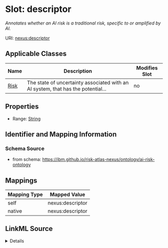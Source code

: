 

# Slot: descriptor


_Annotates whether an AI risk is a traditional risk, specific to or amplified by AI._





URI: [nexus:descriptor](https://ibm.github.io/risk-atlas-nexus/ontology/descriptor)



<!-- no inheritance hierarchy -->





## Applicable Classes

| Name | Description | Modifies Slot |
| --- | --- | --- |
| [Risk](Risk.md) | The state of uncertainty associated with an AI system, that has the potential... |  no  |







## Properties

* Range: [String](String.md)





## Identifier and Mapping Information







### Schema Source


* from schema: https://ibm.github.io/risk-atlas-nexus/ontology/ai-risk-ontology




## Mappings

| Mapping Type | Mapped Value |
| ---  | ---  |
| self | nexus:descriptor |
| native | nexus:descriptor |




## LinkML Source

<details>
```yaml
name: descriptor
description: Annotates whether an AI risk is a traditional risk, specific to or amplified
  by AI.
from_schema: https://ibm.github.io/risk-atlas-nexus/ontology/ai-risk-ontology
rank: 1000
alias: descriptor
owner: Risk
domain_of:
- Risk
range: string

```
</details>